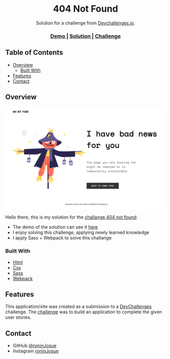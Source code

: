 
<!-- Please update value in the {}  -->

<h1 align="center">404 Not Found</h1>

<div align="center">
   Solution for a challenge from  <a href="http://devchallenges.io" target="_blank">Devchallenges.io</a>.
</div>

<div align="center">
  <h3>
    <a href="https://404-not-found-challange.netlify.app/">
      Demo
    </a>
    <span> | </span>
    <a href="https://devchallenges.io/solutions/kTi4rcynOBBioE9sFmnR">
      Solution
    </a>
    <span> | </span>
    <a href="https://devchallenges.io/challenges/wBunSb7FPrIepJZAg0sY">
      Challenge
    </a>
  </h3>
</div>

<!-- TABLE OF CONTENTS -->

## Table of Contents

- [Overview](#overview)
  - [Built With](#built-with)
- [Features](#features)
- [Contact](#contact)

<!-- OVERVIEW -->

## Overview

![screenshot](src/img/preview.png)

Hello there, this is my solution for the [challange 404 not found](https://devchallenges.io/challenges/wBunSb7FPrIepJZAg0sY):

- The demo of the solution can see it [here](https://404-not-found-challange.netlify.app/)
- I enjoy solving this challenge, applying newly learned knowledge
- I apply Sass + Webpack to solve this challange

### Built With

<!-- This section should list any major frameworks that you built your project using. Here are a few examples.-->

- [Html](https://www.w3.org/html/)
- [Css](https://www.w3.org/Style/CSS/)
- [Sass](https://sass-lang.com/)
- [Webpack](https://webpack.js.org/)

## Features

<!-- List the features of your application or follow the template. Don't share the figma file here :) -->

This application/site was created as a submission to a [DevChallenges](https://devchallenges.io/challenges) challenge. The [challenge](https://devchallenges.io/challenges/wBunSb7FPrIepJZAg0sY) was to build an application to complete the given user stories.


## Contact

- GitHub [@roninJosue](https://github.com/roninJosue)
- Instagram [roninJosue](https://www.instagram.com/roninjosue)
